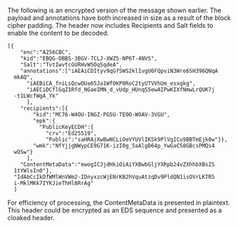 
The following is an encrypted version of the message shown earlier. 
The payload and annotations have both increased in size as a result
of the block cipher padding. The header now
includes Recipients and Salt fields to enable the content to be decoded.

~~~~
[{
    "enc":"A256CBC",
    "kid":"EBQG-OBBS-3BGV-7CLJ-XWZ5-NP6T-4NVS",
    "Salt":"TvtIwvtcGURHvW5OqSqdeA",
    "annotations":["iAEAiCDItyv9qGfSWS2klIvgU6FQpviN3Wre6SH396QNqA
  mkAQ",
      "iAEBiCA_fniLsQcwOUa65Ja1WfOKP0RoC2tyUTVVhUm_esxqkg",
      "iAECiDCflGqZ1Rfd_NGaeIMN_d_vUdp_HUnqS5ewAIPwKIXfNmwLrQUK7j
  -t1LWcfWgA_Yk"
      ],
    "recipients":[{
        "kid":"MC76-W4OU-INGZ-PG5U-TEOO-WOAV-3VGU",
        "epk":{
          "PublicKeyECDH":{
            "crv":"Ed25519",
            "Public":"saHRAjXwBwNCLiOeVYUVlIKSk9PlVgICu9BBTmEjk0w"}},
        "wmk":"NfYjjgNWypCE9G71K-izI0g_5aAlgD64p_YwGaC58GBcsPMQs4
  wOSw"}
      ],
    "ContentMetaData":"ewogICJjdHkiOiAiYXBwbGljYXRpb24vZXhhbXBsZS
  1tYWlsIn0"},
  "IdAbCcIkDfWMlWnVWm2-IDnyxzcWjENrKB2hVquAtzqDv9PldQN1isOVrLKTR5
  i-MklMKk7IYKJieThHl8RrAg"
  ]
~~~~

For efficiency of processing, the ContentMetaData is presented in plaintext.
This header could be encrypted as an EDS sequence and presented as a 
cloaked header.

